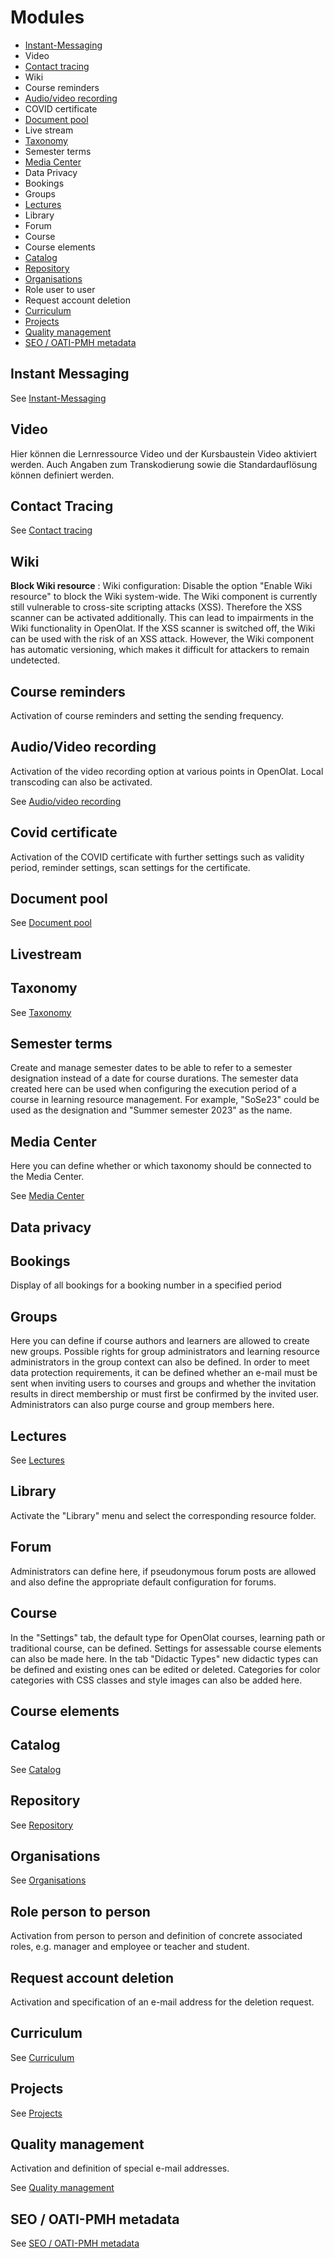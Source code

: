 # Modules

  * [Instant-Messaging](Instant_Messaging.md)
  * Video
  * [Contact tracing](Modules_Contact_Tracing.md)
  * Wiki
  * Course reminders
  * [Audio/video recording](Modules_Audio_Video_Recording.md)
  * COVID certificate
  * [Document pool](Modules_Document_pool.md)
  * Live stream
  * [Taxonomy](Modules_Taxonomy.md)
  * Semester terms
  * [Media Center](Modules_Media_Center.md)
  * Data Privacy
  * Bookings
  * Groups
  * [Lectures](Lecture_and_roll_call_management.md)
  * Library
  * Forum
  * Course
  * Course elements
  * [Catalog](Modules_Catalog_2.0.md)
  * [Repository](Modules_Repository.md)
  * [Organisations](Modules_Organisations.md)
  * Role user to user
  * Request account deletion
  * [Curriculum](Modules_Curriculum.md)
  * [Projects](Modules_Projects.md)
  * [Quality management](Modules_Quality_Management.md)
  * [SEO / OATI-PMH metadata](Modules_OAI.md) 

## Instant Messaging
See [Instant-Messaging](Instant_Messaging.md)

## Video 
Hier können die Lernressource Video und der Kursbaustein Video aktiviert werden. Auch Angaben zum Transkodierung sowie die Standardauflösung können definiert werden.   

## Contact Tracing
See [Contact tracing](Modules_Contact_Tracing.md)

## Wiki

 **Block Wiki resource** : Wiki configuration: Disable the option "Enable Wiki
resource" to block the Wiki system-wide. The Wiki component is currently still
vulnerable to cross-site scripting attacks (XSS). Therefore the XSS scanner
can be activated additionally. This can lead to impairments in the Wiki
functionality in OpenOlat. If the XSS scanner is switched off, the Wiki can be
used with the risk of an XSS attack. However, the Wiki component has automatic
versioning, which makes it difficult for attackers to remain undetected.

## Course reminders 

Activation of course reminders and setting the sending frequency.

## Audio/Video recording

Activation of the video recording option at various points in OpenOlat. Local transcoding can also be activated.

See [Audio/video recording](Modules_Audio_Video_Recording.md)

## Covid certificate

Activation of the COVID certificate with further settings such as validity period, reminder settings, scan settings for the certificate.

## Document pool
See [Document pool](Modules_Document_pool.md)

## Livestream

## Taxonomy
See [Taxonomy](Modules_Taxonomy.md)

## Semester terms

Create and manage semester dates to be able to refer to a semester designation
instead of a date for course durations. The semester data created here can be
used when configuring the execution period of a course in learning resource
management. For example, "SoSe23" could be used as the designation and "Summer
semester 2023" as the name.

## Media Center

Here you can define whether or which taxonomy should be connected to the Media Center.

See [Media Center](Modules_Media_Center.md)

## Data privacy

## Bookings

Display of all bookings for a booking number in a specified period

## Groups

Here you can define if course authors and learners are allowed to create new
groups. Possible rights for group administrators and learning resource
administrators in the group context can also be defined. In order to meet data
protection requirements, it can be defined whether an e-mail must be sent when
inviting users to courses and groups and whether the invitation results in
direct membership or must first be confirmed by the invited user.
Administrators can also purge course and group members here.

## Lectures
See [Lectures](Lecture_and_roll_call_management.md)

## Library

Activate the "Library" menu and select the corresponding resource folder.

## Forum

Administrators can define here, if pseudonymous forum posts are allowed and
also define the appropriate default configuration for forums.

## Course

In the "Settings" tab, the default type for OpenOlat courses, learning path or
traditional course, can be defined. Settings for assessable course elements
can also be made here. In the tab "Didactic Types" new didactic types can be
defined and existing ones can be edited or deleted. Categories for color
categories with CSS classes and style images can also be added here.

## Course elements

## Catalog
See [Catalog](Modules_Catalog_2.0.md)

## Repository
See [Repository](Modules_Repository.md)

## Organisations
See [Organisations](Modules_Organisations.md)

## Role person to person

Activation from person to person and definition of concrete associated roles, e.g. manager and employee or teacher and student.

## Request account deletion

Activation and specification of an e-mail address for the deletion request.

## Curriculum
See [Curriculum](Modules_Curriculum.md)

## Projects
See [Projects](Modules_Projects.md)

## Quality management

Activation and definition of special e-mail addresses.

See [Quality management](Modules_Quality_Management.md)

## SEO / OATI-PMH metadata
See [SEO / OATI-PMH metadata](Modules_OAI.md) 